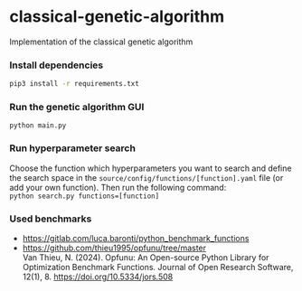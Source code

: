 # classical-genetic-algorithm
Implementation of the classical genetic algorithm

### Install dependencies
```bash
pip3 install -r requirements.txt
```

### Run the genetic algorithm GUI
`python main.py`

### Run hyperparameter search
Choose the function which hyperparameters you want to search and define the search space in the `source/config/functions/[function].yaml` file (or add your own function). 
Then run the following command:<br>
`python search.py functions=[function]`

### Used benchmarks
- https://gitlab.com/luca.baronti/python_benchmark_functions
- https://github.com/thieu1995/opfunu/tree/master <br>
Van Thieu, N. (2024). Opfunu: An Open-source Python Library for Optimization Benchmark Functions. Journal of Open Research Software, 12(1), 8. https://doi.org/10.5334/jors.508
